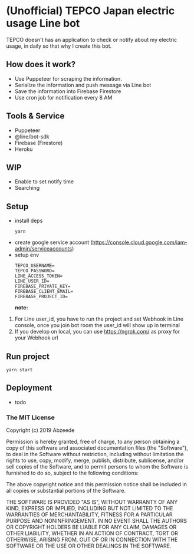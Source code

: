 # (Unofficial) TEPCO Japan electric usage Line bot

TEPCO doesn't has an application to check or notify about my electric usage, in daily so that why I create this bot.

## How does it work?

- Use Puppeteer for scraping the information.
- Serialize the information and push message via Line bot
- Save the information into Firebase Firestore
- Use cron job for notification every 8 AM

## Tools & Service

- Puppeteer
- @line/bot-sdk
- Firebase (Firestore)
- Heroku

## WIP

- Enable to set notify time
- Searching

## Setup

- install deps
  ```
  yarn
  ```
- create google service account (https://console.cloud.google.com/iam-admin/serviceaccounts)
- setup env
  ```
  TEPCO_USERNAME=
  TEPCO_PASSWORD=
  LINE_ACCESS_TOKEN=
  LINE_USER_ID=
  FIREBASE_PRIVATE_KEY=
  FIREBASE_CLIENT_EMAIL=
  FIREBASE_PROJECT_ID=
  ```
  **note:**

1. For Line user_id, you have to run the project and set Webhook in Line console, once you join bot room the user_id will show up in terminal
2. If you develop on local, you can use https://ngrok.com/ as proxy for your Webhook url

## Run project

```
yarn start
```

## Deployment

- todo

### The MIT License

Copyright (c) 2019 Abzeede

Permission is hereby granted, free of charge, to any person obtaining a copy
of this software and associated documentation files (the "Software"), to deal
in the Software without restriction, including without limitation the rights
to use, copy, modify, merge, publish, distribute, sublicense, and/or sell
copies of the Software, and to permit persons to whom the Software is
furnished to do so, subject to the following conditions:

The above copyright notice and this permission notice shall be included in
all copies or substantial portions of the Software.

THE SOFTWARE IS PROVIDED "AS IS", WITHOUT WARRANTY OF ANY KIND, EXPRESS OR
IMPLIED, INCLUDING BUT NOT LIMITED TO THE WARRANTIES OF MERCHANTABILITY,
FITNESS FOR A PARTICULAR PURPOSE AND NONINFRINGEMENT. IN NO EVENT SHALL THE
AUTHORS OR COPYRIGHT HOLDERS BE LIABLE FOR ANY CLAIM, DAMAGES OR OTHER
LIABILITY, WHETHER IN AN ACTION OF CONTRACT, TORT OR OTHERWISE, ARISING FROM,
OUT OF OR IN CONNECTION WITH THE SOFTWARE OR THE USE OR OTHER DEALINGS IN
THE SOFTWARE.
